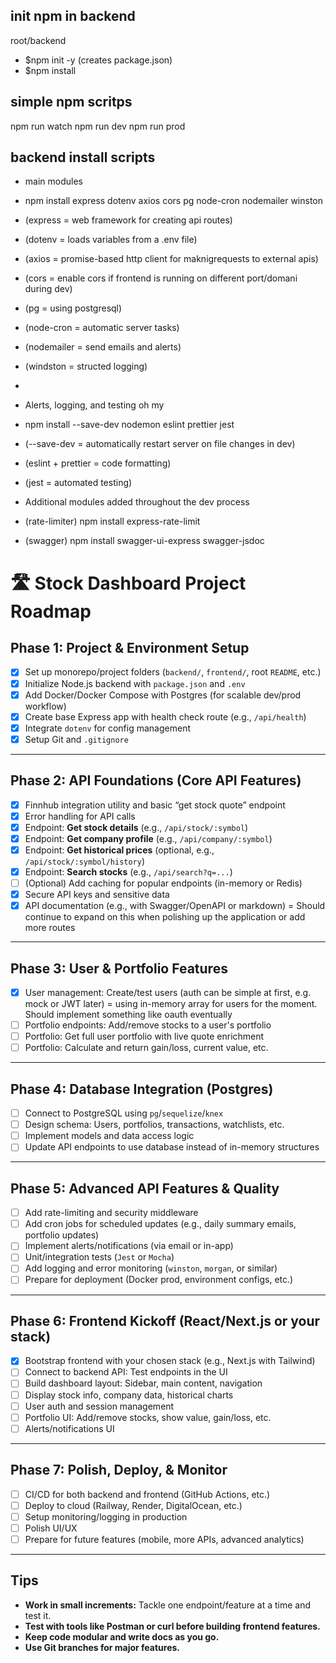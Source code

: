 ## init npm in backend
root/backend 
- $npm init -y (creates package.json)
- $npm install

## simple npm scritps
npm run watch
npm run dev
npm run prod

## backend install scripts 
- main modules
- npm install express dotenv axios cors pg node-cron nodemailer winston
- (express = web framework for creating api routes)
- (dotenv = loads variables from a .env file)
- (axios = promise-based http client for maknigrequests to external apis)
- (cors = enable cors if frontend is running on different port/domani during dev)
- (pg = using postgresql)
- (node-cron = automatic server tasks)
- (nodemailer = send emails and alerts)
- (windston = structed logging)
- 

- Alerts, logging, and testing oh my
- npm install --save-dev nodemon eslint prettier jest
- (--save-dev = automatically restart server on file changes in dev)
- (eslint + prettier = code formatting)
- (jest = automated testing)

- Additional modules added throughout the dev process
- (rate-limiter) npm install express-rate-limit
- (swagger) npm install swagger-ui-express swagger-jsdoc


# 🛣️ Stock Dashboard Project Roadmap

## Phase 1: Project & Environment Setup
- [x] Set up monorepo/project folders (`backend/`, `frontend/`, root `README`, etc.)
- [x] Initialize Node.js backend with `package.json` and `.env`
- [x] Add Docker/Docker Compose with Postgres (for scalable dev/prod workflow)
- [x] Create base Express app with health check route (e.g., `/api/health`)
- [x] Integrate `dotenv` for config management
- [x] Setup Git and `.gitignore`

---

## Phase 2: API Foundations (Core API Features)
- [x] Finnhub integration utility and basic “get stock quote” endpoint
- [x] Error handling for API calls
- [x] Endpoint: **Get stock details** (e.g., `/api/stock/:symbol`)
- [x] Endpoint: **Get company profile** (e.g., `/api/company/:symbol`)
- [x] Endpoint: **Get historical prices** (optional, e.g., `/api/stock/:symbol/history`)
- [x] Endpoint: **Search stocks** (e.g., `/api/search?q=...`)
- [ ] (Optional) Add caching for popular endpoints (in-memory or Redis)
- [x] Secure API keys and sensitive data
- [x] API documentation (e.g., with Swagger/OpenAPI or markdown) = Should continue to expand on this when polishing up the application or add more routes

---

## Phase 3: User & Portfolio Features
- [x] User management: Create/test users (auth can be simple at first, e.g. mock or JWT later) = using in-memory array for users for the moment. Should implement something like oauth eventually
- [ ] Portfolio endpoints: Add/remove stocks to a user's portfolio
- [ ] Portfolio: Get full user portfolio with live quote enrichment
- [ ] Portfolio: Calculate and return gain/loss, current value, etc.

---

## Phase 4: Database Integration (Postgres)
- [ ] Connect to PostgreSQL using `pg`/`sequelize`/`knex`
- [ ] Design schema: Users, portfolios, transactions, watchlists, etc.
- [ ] Implement models and data access logic
- [ ] Update API endpoints to use database instead of in-memory structures

---

## Phase 5: Advanced API Features & Quality
- [ ] Add rate-limiting and security middleware
- [ ] Add cron jobs for scheduled updates (e.g., daily summary emails, portfolio updates)
- [ ] Implement alerts/notifications (via email or in-app)
- [ ] Unit/integration tests (`Jest` or `Mocha`)
- [ ] Add logging and error monitoring (`winston`, `morgan`, or similar)
- [ ] Prepare for deployment (Docker prod, environment configs, etc.)

---

## Phase 6: Frontend Kickoff (React/Next.js or your stack)
- [x] Bootstrap frontend with your chosen stack (e.g., Next.js with Tailwind)
- [ ] Connect to backend API: Test endpoints in the UI
- [ ] Build dashboard layout: Sidebar, main content, navigation
- [ ] Display stock info, company data, historical charts
- [ ] User auth and session management
- [ ] Portfolio UI: Add/remove stocks, show value, gain/loss, etc.
- [ ] Alerts/notifications UI

---

## Phase 7: Polish, Deploy, & Monitor
- [ ] CI/CD for both backend and frontend (GitHub Actions, etc.)
- [ ] Deploy to cloud (Railway, Render, DigitalOcean, etc.)
- [ ] Setup monitoring/logging in production
- [ ] Polish UI/UX
- [ ] Prepare for future features (mobile, more APIs, advanced analytics)

---

## Tips
- **Work in small increments:** Tackle one endpoint/feature at a time and test it.
- **Test with tools like Postman or curl before building frontend features.**
- **Keep code modular and write docs as you go.**
- **Use Git branches for major features.**
